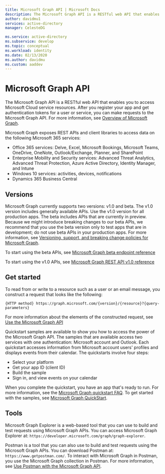 ```yaml
---
title: Microsoft Graph API | Microsoft Docs
description: The Microsoft Graph API is a RESTful web API that enables you to access Microsoft Cloud service resources.
author: davidmu1
services: active-directory
manager: CelesteDG

ms.service: active-directory
ms.subservice: develop
ms.topic: conceptual
ms.workload: identity
ms.date: 02/13/2020
ms.author: davidmu
ms.custom: aaddev
---
```


# Microsoft Graph API

The Microsoft Graph API is a RESTful web API that enables you to access Microsoft Cloud service resources. After you register your app and get authentication tokens for a user or service, you can make requests to the Microsoft Graph API. For more information, see [Overview of Microsoft Graph](https://docs.microsoft.com/graph/overview).

Microsoft Graph exposes REST APIs and client libraries to access data on the following Microsoft 365 services:
- Office 365 services: Delve, Excel, Microsoft Bookings, Microsoft Teams, OneDrive, OneNote, Outlook/Exchange, Planner, and SharePoint
- Enterprise Mobility and Security services: Advanced Threat Analytics, Advanced Threat Protection, Azure Active Directory, Identity Manager, and Intune
- Windows 10 services: activities, devices, notifications
- Dynamics 365 Business Central

## Versions

Microsoft Graph currently supports two versions: v1.0 and beta. The v1.0 version includes generally available APIs. Use the v1.0 version for all production apps. The 
beta includes APIs that are currently in preview. Because we might introduce breaking changes to our beta APIs, we recommend that you use the beta version only to test apps that are in development; do not use beta APIs in your production apps. For more information, see [Versioning, support, and breaking change policies for Microsoft Graph](https://docs.microsoft.com/graph/versioning-and-support).

To start using the beta APIs, see [Microsoft Graph beta endpoint reference](https://docs.microsoft.com/graph/api/overview?view=graph-rest-beta)

To start using the v1.0 APIs, see [Microsoft Graph REST API v1.0 reference](https://docs.microsoft.com/graph/api/overview?view=graph-rest-1.0)

## Get started

To read from or write to a resource such as a user or an email message, you construct a request that looks like the following:

`{HTTP method} https://graph.microsoft.com/{version}/{resource}?{query-parameters}`

For more information about the elements of the constructed request, see [Use the Microsoft Graph API](https://docs.microsoft.com/graph/use-the-api)

Quickstart samples are available to show you how to access the power of the Microsoft Graph API. The samples that are available access two services with one authentication: Microsoft account and Outlook. Each quickstart accesses information from Microsoft account users' profiles and displays events from their calendar.
The quickstarts involve four steps:
- Select your platform
- Get your app ID (client ID)
- Build the sample
- Sign in, and view events on your calendar

When you complete the quickstart, you have an app that's ready to run. For more information, see the [Microsoft Graph quickstart FAQ](https://docs.microsoft.com/graph/quick-start-faq). To get started with the samples, see [Microsoft Graph QuickStart](https://developer.microsoft.com/graph/quick-start).

## Tools

Microsoft Graph Explorer is a web-based tool that you can use to build and test requests using Microsoft Graph APIs. You can access Microsoft Graph Explorer at: `https://developer.microsoft.com/graph/graph-explorer`.

Postman is a tool that you can also use to build and test requests using the Microsoft Graph APIs. You can download Postman at: `https://www.getpostman.com/`. To interact with Microsoft Graph in Postman, you use the Microsoft Graph collection in Postman. For more information, see [Use Postman with the Microsoft Graph API](https://docs.microsoft.comgraph/use-postman?context=graph%2Fapi%2Fbeta&view=graph-rest-beta).
